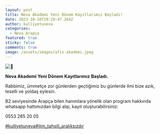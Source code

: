 ```yaml
---
layout: post
title: Neva Akademi Yeni Dönem Kayıtlarımız Başladı!
date: 2023-10-16T19:19:47.264Z
author: kulliyetuneva
categories:
  - Neva Arapça
featured: true
sticky: false
comments: true
image: /assets/images/afis-akademi.jpeg
---
```

![📘](https://static.xx.fbcdn.net/images/emoji.php/v9/t3f/2/16/1f4d8.png)

**Neva Akademi Yeni Dönem Kayıtlarımız Başladı.**

Rabbimiz, ümmetçe zor günlerden geçtiğimiz bu günlerde ilmi bize azık, teselli ve yoldaş eylesin.

B2 [](<>)seviyesinde Arapça bilen hanımlara yönelik olan program hakkında whatsapp hattımızdan bilgi alıp, kayıt oluşturabilirsiniz:

0553 285 20 05



[\#kulliyetuneva](https://www.facebook.com/hashtag/kulliyetuneva?__eep__=6&__cft__[0]=AZXd5IhlQiwsM_xmnJaKL50CWEfErtoib57f_YrIx_mIc3E-SWAJ34wcJuCisMHQ1s5w-E4q4QjBPfOW-QsCUF4i_d_n8OmDLI5j0gSXuRh-KxPmUd87AGRVj_3lPwkGWEM5lCq2HJPo3B5DcpSBrXQL1t4bErtTORlAEqgR4c1iwQ&__tn__=*NK-R)[\#ilim_tahsili_aralıksızdır](https://www.facebook.com/hashtag/ilim_tahsili_aral%C4%B1ks%C4%B1zd%C4%B1r?__eep__=6&__cft__[0]=AZXd5IhlQiwsM_xmnJaKL50CWEfErtoib57f_YrIx_mIc3E-SWAJ34wcJuCisMHQ1s5w-E4q4QjBPfOW-QsCUF4i_d_n8OmDLI5j0gSXuRh-KxPmUd87AGRVj_3lPwkGWEM5lCq2HJPo3B5DcpSBrXQL1t4bErtTORlAEqgR4c1iwQ&__tn__=*NK-R)
